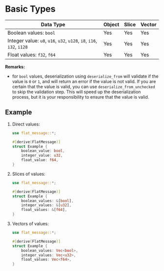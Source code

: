 # Basic Types

| Data Type                                                             | Object | Slice | Vector |
| --------------------------------------------------------------------- | ------ | ----- | ------ |
| Boolean values: `bool`                                                | Yes    | Yes   | Yes    |
| Integer value: `u8`, `u16`, `u32`, `u128`, `i8`, `i16`, `i32`, `i128` | Yes    | Yes   | Yes    |
| Float values: `f32`, `f64`                                            | Yes    | Yes   | Yes    |

**Remarks:**
- for `bool` values, deserialization using `deserialize_from` will validate if the value is `0` or `1`, and will return an error if the value is not valid. If you are certain that the value is valid, you can use `deserialize_from_unchecked` to skip the validation step. This will speed up the deserialization process, but it is your responsibility to ensure that the value is valid.

## Example

1. Direct values:
    ```rust
    use flat_message::*;

    #[derive(FlatMessage)]
    struct Example {
        boolean_value: bool,
        integer_value: u32,
        float_value: f64,
    }
    ```

2. Slices of values:
    ```rust
    use flat_message::*;

    #[derive(FlatMessage)]
    struct Example {
        boolean_values: &[bool],
        integer_values: &[u32],
        float_values: &[f64],
    }
    ```

3. Vectors of values:
    ```rust
    use flat_message::*;

    #[derive(FlatMessage)]
    struct Example {
        boolean_values: Vec<bool>,
        integer_values: Vec<u32>,
        float_values: Vec<f64>,
    }
    ```